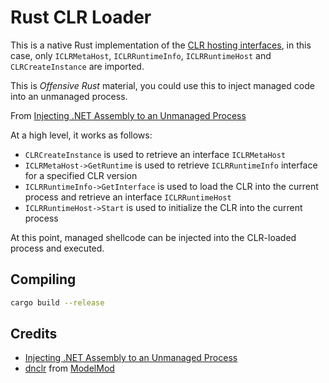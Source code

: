 # Rust CLR Loader

This is a native Rust implementation of the [CLR hosting interfaces](https://learn.microsoft.com/en-us/dotnet/framework/unmanaged-api/hosting/clr-hosting-interfaces), in this case, only `ICLRMetaHost`, `ICLRRuntimeInfo`, `ICLRRuntimeHost` and `CLRCreateInstance` are imported.

This is _Offensive Rust_ material, you could use this to inject managed code into an unmanaged process.

From [Injecting .NET Assembly to an Unmanaged Process](https://www.ired.team/offensive-security/code-injection-process-injection/injecting-and-executing-.net-assemblies-to-unmanaged-process)

At a high level, it works as follows:

- `CLRCreateInstance` is used to retrieve an interface `ICLRMetaHost`
- `ICLRMetaHost->GetRuntime` is used to retrieve `ICLRRuntimeInfo` interface for a specified CLR version
- `ICLRRuntimeInfo->GetInterface` is used to load the CLR into the current process and retrieve an interface `ICLRRuntimeHost`
- `ICLRRuntimeHost->Start` is used to initialize the CLR into the current process

At this point, managed shellcode can be injected into the CLR-loaded process and executed.

## Compiling

```bash
cargo build --release
```

## Credits

- [Injecting .NET Assembly to an Unmanaged Process](https://www.ired.team/offensive-security/code-injection-process-injection/injecting-and-executing-.net-assemblies-to-unmanaged-process)
- [dnclr](https://github.com/jmquigs/ModelMod/tree/006e8b723ba265e2c6d77fe13db28b3b3b10024e/Native/dnclr) from [ModelMod](https://github.com/jmquigs/ModelMod)
